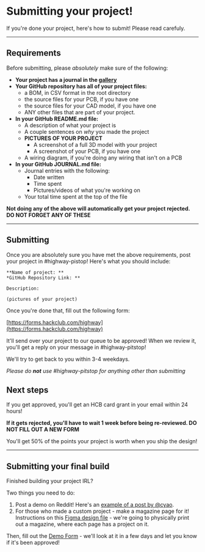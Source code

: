 # Submitting your project!

If you're done your project, here's how to submit! Please read carefuly.

---

## Requirements

Before submitting, please *absolutely* make sure of the following:

- **Your project has a journal in the [gallery](/projects)**
- **Your GitHub repository has all of your project files:**
    - a BOM, in CSV format in the root directory
    - the source files for your PCB, if you have one
    - the source files for your CAD model, if you have one
    - ANY other files that are part of your project.
- **In your GitHub README.md file:**
    - A description of what your project is
    - A couple sentences on *why* you made the project
    - **PICTURES OF YOUR PROJECT**
        - A screenshot of a full 3D model with your project
        - A screenshot of your PCB, if you have one
    - A wiring diagram, if you're doing any wiring that isn't on a PCB
- **In your GitHub JOURNAL.md file:**
    - Journal entries with the following:
        - Date written
        - Time spent
        - Pictures/videos of what you're working on
    - Your total time spent at the top of the file

**Not doing any of the above will automatically get your project rejected. DO NOT FORGET ANY OF THESE**

---

## Submitting

Once you are absolutely sure you have met the above requirements, post your project in #highway-pistop! Here's what you should include:

```
**Name of project: **
*GitHub Repository Link: **

Description: 

(pictures of your project)
```

Once you're done that, fill out the following form:

[https://forms.hackclub.com/highway](https://forms.hackclub.com/highway)

It'll send over your project to our queue to be approved! When we review it, you'll get a reply on your message in #highway-pitstop!

We'll try to get back to you within 3-4 weekdays.

_Please do **not** use #highway-pitstop for anything other than submitting_

## Next steps

If you get approved, you'll get an HCB card grant in your email within 24 hours!

**If it gets rejected, you'll have to wait 1 week before being re-reviewed. DO NOT FILL OUT A NEW FORM**

You'll get 50% of the points your project is worth when you ship the design!

---

## Submitting your final build

Finished building your project IRL? 

Two things you need to do:

1. Post a demo on Reddit! Here's an [example of a post by @cyao](https://www.reddit.com/r/embedded/comments/1kwx5p7/i_built_the_fpga_raspberry_pi_zero_equivalent/).
2. For those who made a custom project - make a magazine page for it! Instructions on this [Figma design file](https://www.figma.com/design/JrUtKGmZKVaT8t2z12oybV/magazine-?node-id=0-1&t=qPMHT9OHuyUDMGj8-1) - we're going to physically print out a magazine, where each page has a project on it.

Then, fill out the [Demo Form](https://forms.hackclub.com/highway-demo) - we'll look at it in a few days and let you know if it's been approved!